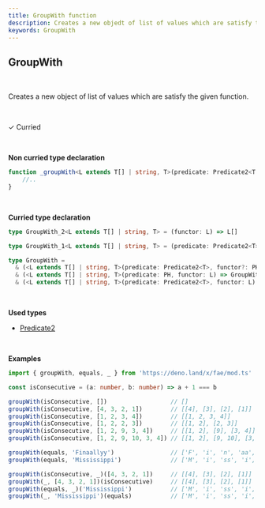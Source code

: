 ```yaml
---
title: GroupWith function
description: Creates a new objedt of list of values which are satisfy the given function.
keywords: GroupWith
---
```


## GroupWith
<br>

Creates a new object of list of values which are satisfy the given function.

<br>

&check; Curried

<br>

**Non curried type declaration**
```typescript
function _groupWith<L extends T[] | string, T>(predicate: Predicate2<T | string>, functor: L): T[][] | string[] {
    //..
}
```
<br>

**Curried type declaration**

```typescript
type GroupWith_2<L extends T[] | string, T> = (functor: L) => L[]

type GroupWith_1<L extends T[] | string, T> = (predicate: Predicate2<T>) => L[]

type GroupWith =
  & (<L extends T[] | string, T>(predicate: Predicate2<T>, functor?: PH) => GroupWith_2<L, T>)
  & (<L extends T[] | string, T>(predicate: PH, functor: L) => GroupWith_1<L, T>)
  & (<L extends T[] | string, T>(predicate: Predicate2<T>, functor: L) => L[])
```
<br>

**Used types**
* [Predicate2](/types/Predicate2)

<br>

**Examples**
```typescript
import { groupWith, equals, _ } from 'https://deno.land/x/fae/mod.ts'

const isConsecutive = (a: number, b: number) => a + 1 === b

groupWith(isConsecutive, [])                  // []
groupWith(isConsecutive, [4, 3, 2, 1])        // [[4], [3], [2], [1]]
groupWith(isConsecutive, [1, 2, 3, 4])        // [[1, 2, 3, 4]]
groupWith(isConsecutive, [1, 2, 2, 3])        // [[1, 2], [2, 3]]
groupWith(isConsecutive, [1, 2, 9, 3, 4])     // [[1, 2], [9], [3, 4]]
groupWith(isConsecutive, [1, 2, 9, 10, 3, 4]) // [[1, 2], [9, 10], [3, 4]]

groupWith(equals, 'Finaallyy')                // ['F', 'i', 'n', 'aa', 'll', 'yy']
groupWith(equals, 'Mississippi')              // ['M', 'i', 'ss', 'i', 'ss', 'i', 'pp', 'i']

groupWith(isConsecutive, _)([4, 3, 2, 1])     // [[4], [3], [2], [1]]
groupWith(_, [4, 3, 2, 1])(isConsecutive)     // [[4], [3], [2], [1]]
groupWith(equals, _)('Mississippi')           // ['M', 'i', 'ss', 'i', 'ss', 'i', 'pp', 'i']
groupWith(_, 'Mississippi')(equals)           // ['M', 'i', 'ss', 'i', 'ss', 'i', 'pp', 'i']
``` 